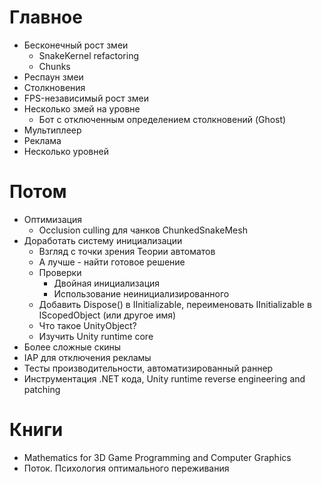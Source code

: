 # Главное
- Бесконечный рост змеи
    - SnakeKernel refactoring
    - Chunks
- Респаун змеи
- Столкновения
- FPS-независимый рост змеи
- Несколько змей на уровне
    - Бот с отключенным определением столкновений (Ghost)
- Мультиплеер
- Реклама
- Несколько уровней

# Потом
- Оптимизация
    - Occlusion culling для чанков ChunkedSnakeMesh
- Доработать систему инициализации
    - Взгляд с точки зрения Теории автоматов
    - А лучше - найти готовое решение
    - Проверки
        - Двойная инициализация
        - Использование неинициализированного
    - Добавить Dispose() в IInitializable, переименовать IInitializable в IScopedObject (или другое имя)
    - Что такое UnityObject?
    - Изучить Unity runtime core
- Более сложные скины
- IAP для отключения рекламы
- Тесты производительности, автоматизированный раннер
- Инструментация .NET кода, Unity runtime reverse engineering and patching

# Книги
- Mathematics for 3D Game Programming and Computer Graphics
- Поток. Психология оптимального переживания
